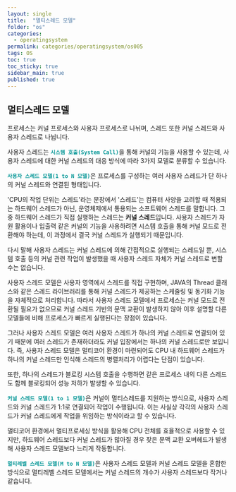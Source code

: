 ```yaml
---
layout: single
title:  "멀티스레드 모델"
folder: "os"
categories:
  - operatingsystem
permalink: categories/operatingsystem/os005
tags: OS
toc: true
toc_sticky: true
sidebar_main: true
published: true
---
```


## 멀티스레드 모델
프로세스는 커널 프로세스와 사용자 프로세스로 나뉘며, 스레드 또한 커널 스레드와 사용자 스레드로 나뉩니다.

사용자 스레드는 <span style="color: rgb(3, 150, 150); font-weight: bold;">`시스템 호출(System Call)`</span>을 통해 커널의 기능을 사용할 수 있는데, 사용자 스레드에 대한 커널 스레드의 대응 방식에 따라 3가지 모델로 분류할 수 있습니다.

<span style="color: rgb(3, 150, 150); font-weight: bold;">`사용자 스레드 모델(1 to N 모델)`</span>은 프로세스를 구성하는 여러 사용자 스레드가 단 하나의 커널 스레드와 연결된 형태입니다.

\'CPU의 작업 단위는 스레드\'라는 문장에서 \'스레드\'는 컴퓨터 사양을 고려할 때 적용되는 하드웨어 스레드가 아닌, 운영체제에서 통용되는 소프트웨어 스레드를 말합니다. 그 중 하드웨어 스레드가 직접 실행하는 스레드는 **커널 스레드**입니다. 사용자 스레드가 자원 활용이나 입출력 같은 커널의 기능을 사용하려면 시스템 호출을 통해 커널 모드로 전환해야 하는데, 이 과정에서 결국 커널 스레드가 실행되기 때문입니다.

다시 말해 사용자 스레드는 커널 스레드에 의해 간접적으로 실행되는 스레드일 뿐, 시스템 호출 등의 커널 관련 작업이 발생했을 때 사용자 스레드 자체가 커널 스레드로 변할 수는 없습니다.

사용자 스레드 모델은 사용자 영역에서 스레드를 직접 구현하며, JAVA의 Thread 클래스와 같은 스레드 라이브러리를 통해 커널 스레드가 제공하는 스케줄링 및 동기화 기능을 자체적으로 처리합니다. 따라서 사용자 스레드 모델에서 프로세스는 커널 모드로 전환될 필요가 없으므로 커널 스레드 기반의 문맥 교환이 발생하지 않아 이후 설명할 다른 모델들에 비해 프로세스가 빠르게 실행된다는 장점이 있습니다.

그러나 사용자 스레드 모델은 여러 사용자 스레드가 하나의 커널 스레드로 연결되어 있기 때문에 여러 스레드가 존재하더라도 커널 입장에서는 하나의 커널 스레드로만 보입니다. 즉, 사용자 스레드 모델은 멀티코어 환경이 마련되어도 CPU 내 하드웨어 스레드가 하나의 커널 스레드만 인식해 스레드의 병렬처리가 어렵다는 단점이 있습니다.

또한, 하나의 스레드가 블로킹 시스템 호출을 수행하면 같은 프로세스 내의 다른 스레드도 함께 블로킹되어 성능 저하가 발생할 수 있습니다.

<span style="color: rgb(3, 150, 150); font-weight: bold;">`커널 스레드 모델(1 to 1 모델)`</span>은 커널이 멀티스레드를 지원하는 방식으로, 사용자 스레드와 커널 스레드가 1:1로 연결되어 작업이 수행됩니다. 이는 사실상 각각의 사용자 스레드가 커널 스레드에게 작업을 위임하는 방식이라고 할 수 있습니다.

멀티코어 환경에서 멀티프로세싱 방식을 활용해 CPU 전체를 효율적으로 사용할 수 있지만, 하드웨어 스레드보다 커널 스레드가 많아질 경우 잦은 문맥 교환 오버헤드가 발생해 사용자 스레드 모델보다 느리게 작동합니다.

<span style="color: rgb(3, 150, 150); font-weight: bold;">`멀티레벨 스레드 모델(M to N 모델)`</span>은 사용자 스레드 모델과 커널 스레드 모델을 혼합한 방식으로 멀티레벨 스레드 모델에서는 커널 스레드의 개수가 사용자 스레드보다 작거나 같습니다.